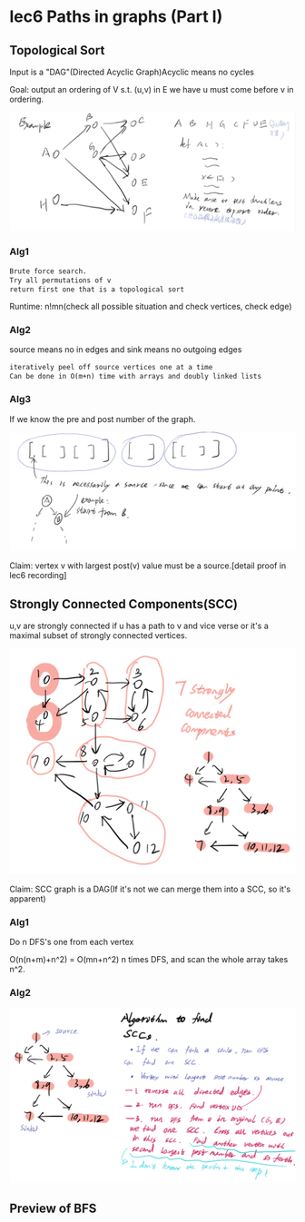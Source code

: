 # lec6 Paths in graphs \(Part I\)

## Topological Sort
Input is a "DAG"(Directed Acyclic Graph)Acyclic means no cycles

Goal: output an ordering of V s.t. (u,v) in E we have u must come before v in ordering.

![fig1](images/cs170lec6fig1.jpeg)

### Alg1

```text
Brute force search.
Try all permutations of v
return first one that is a topological sort
```
Runtime: n!mn(check all possible situation and check  vertices, check edge)

### Alg2
source means no in edges and sink means no outgoing edges
```text
iteratively peel off source vertices one at a time
Can be done in O(m+n) time with arrays and doubly linked lists
```

### Alg3
If we know the pre and post number of the graph.

![fig2](images/cs170lec6fig2.jpeg)

Claim: vertex v with largest post(v) value must be a source.[detail proof in lec6 recording]


## Strongly Connected Components(SCC)
u,v are strongly connected if u has a path to v and vice verse or it's a maximal subset of strongly connected vertices.

![fig3](images/cs170lec6fig3.jpeg)

Claim: SCC graph is a DAG(If it's not we can merge them into a SCC, so it's apparent)

### Alg1
Do n DFS's one from each vertex

O(n(n+m)+n^2) = O(mn+n^2)
n times DFS, and scan the whole array takes n^2.

### Alg2

![fig4](images/cs170lec6fig4.jpeg)



## Preview of BFS